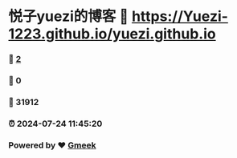 # 悦子yuezi的博客 :link: https://Yuezi-1223.github.io/yuezi.github.io 
### :page_facing_up: [2](https://Yuezi-1223.github.io/yuezi.github.io/tag.html) 
### :speech_balloon: 0 
### :hibiscus: 31912 
### :alarm_clock: 2024-07-24 11:45:20 
### Powered by :heart: [Gmeek](https://github.com/Meekdai/Gmeek)
